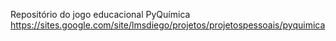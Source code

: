 Repositório do jogo educacional PyQuímica
https://sites.google.com/site/lmsdiego/projetos/projetospessoais/pyquimica
